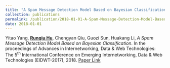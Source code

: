 ```yaml
---
title: "A Spam Message Detection Model Based on Bayesian Classification"
collection: publications
permalink: /publication/2018-01-01-A-Spam-Message-Detection-Model-Based-on-Bayesian-ClassificationT
date: 2018-01-01
---
```

Yitao Yang, **<u>Runqiu Hu</u>**,  Chengyan Qiu,  Guozi Sun,  Huakang Li, *A Spam Message Detection Model Based on Bayesian Classification*. In the proceedings of Advances in Internetworking, Data & Web Technologies: The 5<sup>th</sup> International Conference on Emerging Internetworking, Data &amp; Web Technologies (EIDWT-2017), 2018.
[Paper Link](https://link.springer.com/chapter/10.1007/978-3-319-59463-7_42)